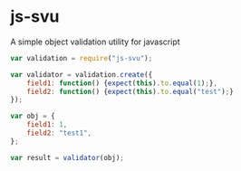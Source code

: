 js-svu
======

A simple object validation utility for javascript

```js
var validation = require("js-svu");

var validator = validation.create({
    field1: function() {expect(this).to.equal(1);},
    field2: function() {expect(this).to.equal("test");}
});

var obj = {
    field1: 1,
    field2: "test1",
};

var result = validator(obj);
```